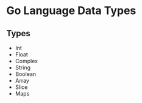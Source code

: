 # Go Language Data Types

## Types

- Int
- Float
- Complex
- String
- Boolean
- Array
- Slice
- Maps
